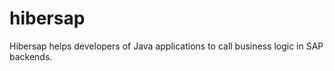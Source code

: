 hibersap
========

Hibersap helps developers of Java applications to call business logic in SAP backends.
